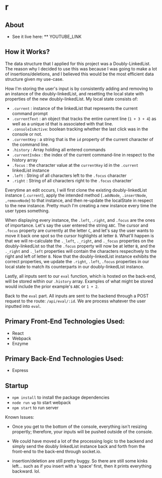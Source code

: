 # r

## About

* See it live here: 
	** YOUTUBE_LINK

## How it Works?
The data structure that I applied for this project was a Doubly-LinkedList. The reason why I decided to use this was because I was going to make a lot of insertions/deletions, and I believed this would be the most efficient data structure given my use-case. 

How I'm storing the user's input is by consistently adding and removing to an instance of the doubly-linkedList, and resetting the local state with properties of the new doubly-linkedList. My local state consists of:

*  `.current`        : instance of the linkedList that represents the current command prompt
*  `.currentText`    : an object that tracks the entire current line (`1 + 3 + 4`) as well as a unique id that is associated with that line.
*  `.consoleIsActive`: boolean tracking whether the last click was in the console or not.
*  `.currentKey`     : a string that is the `id` property of the current character of the command line.
*  `.history`        : Array holding all entered commands
*	`.currentIndex`   : the index of the current command-line in respect to the history array
*  `.focus`          : the character value at the `currentKey` id in the `.current` linkedList instance
* 	`.left`           : String of all characters left to the `.focus` character
*  `.right`          : String of all characters right to the `.focus` character`

Everytime an edit occurs, I will first clone the existing doubly-linkedList instance (`.current`), apply the intended method (`.addNode`, `.insertNode`, `,removeNode`) to that instance, and then re-update the localState in respect to the new instance. Pretty much I'm creating a new instance every time the user types something.

When displaying every instance, the `.left`, `.right`, and `.focus` are the ones of importance. Let's say the user entered the string `ABC`. The cursor and `.focus` property are currently at the letter `C`, and let's say the user wants to move it back one spot so the cursor highlights at letter `B`. What'll happen is that we will re-calculate the `._left`, `._right`, and `._focus` properties on the doubly-linkedList so that the `.focus` property will now be at letter `B`, and the `._right` and `._left` properties will contain the characters respecitvely to the right and left of letter `B`. Now that the doubly-linkedList instance exhibits the correct properties, we update the `.right`, `.left`, `.focus` properties in our local state to match its counterparts in our doubly-linkedList instance. 

Lastly, all inputs sent to our `eval` function, which is hosted on the back-end, will be stored within our `.history` array. Examples of what might be stored would include the prior example's `ABC` or `1 + 2`.

Back to the `eval` part. All inputs are sent to the backend through a POST request to the route: `/api/eval/:id`. We are process whatever the user inputted into `eval`. 

## Primary Front-End Technologies Used:
* React
* Webpack
* Enzyme

## Primary Back-End Technologies Used:
* Express

## Startup
* `npm install` to install the package dependencies
* `node run wp` to start webpack
* `npm start` to run server

Known Issues:

- Once you get to the bottom of the console, everything isn't resizing propertly; therefore, your inputs will be pushed outside of the console.

- We could have moved a lot of the processing logic to the backend and simply send the doubly linkedList instance back and forth from the front-end to the back-end through socket.io.

- insertion/deletion are still pretty buggy. So there are still some kinks left... such as if you insert with a 'space' first, then it prints everything backward. lol. 



